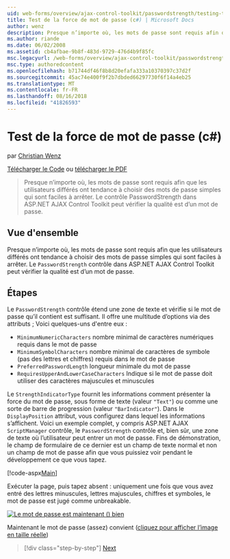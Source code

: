 ```yaml
---
uid: web-forms/overview/ajax-control-toolkit/passwordstrength/testing-the-strength-of-a-password-cs
title: Test de la force de mot de passe (c#) | Microsoft Docs
author: wenz
description: Presque n’importe où, les mots de passe sont requis afin que les utilisateurs différés ont tendance à choisir des mots de passe simples qui sont faciles à arrêter. Le contrôle PasswordStrength dans ASP. N....
ms.author: riande
ms.date: 06/02/2008
ms.assetid: cb4afbae-9b8f-483d-9729-476d4b9f85fc
msc.legacyurl: /web-forms/overview/ajax-control-toolkit/passwordstrength/testing-the-strength-of-a-password-cs
msc.type: authoredcontent
ms.openlocfilehash: b71744df46f8b8d20efafa333a10370397c37d2f
ms.sourcegitcommit: 45ac74e400f9f2b7dbded66297730f6f14a4eb25
ms.translationtype: MT
ms.contentlocale: fr-FR
ms.lasthandoff: 08/16/2018
ms.locfileid: "41826593"
---
```

<a name="testing-the-strength-of-a-password-c"></a>Test de la force de mot de passe (c#)
====================
par [Christian Wenz](https://github.com/wenz)

[Télécharger le Code](http://download.microsoft.com/download/9/3/f/93f8daea-bebd-4821-833b-95205389c7d0/PasswordStrength0.cs.zip) ou [télécharger le PDF](http://download.microsoft.com/download/2/d/c/2dc10e34-6983-41d4-9c08-f78f5387d32b/passwordstrength0CS.pdf)

> Presque n’importe où, les mots de passe sont requis afin que les utilisateurs différés ont tendance à choisir des mots de passe simples qui sont faciles à arrêter. Le contrôle PasswordStrength dans ASP.NET AJAX Control Toolkit peut vérifier la qualité est d’un mot de passe.


## <a name="overview"></a>Vue d'ensemble

Presque n’importe où, les mots de passe sont requis afin que les utilisateurs différés ont tendance à choisir des mots de passe simples qui sont faciles à arrêter. Le `PasswordStrength` contrôle dans ASP.NET AJAX Control Toolkit peut vérifier la qualité est d’un mot de passe.

## <a name="steps"></a>Étapes

Le `PasswordStrength` contrôle étend une zone de texte et vérifie si le mot de passe qu’il contient est suffisant. Il offre une multitude d’options via des attributs ; Voici quelques-uns d'entre eux :

- `MinimumNumericCharacters` nombre minimal de caractères numériques requis dans le mot de passe
- `MinimumSymbolCharacters` nombre minimal de caractères de symbole (pas des lettres et chiffres) requis dans le mot de passe
- `PreferredPasswordLength` longueur minimale du mot de passe
- `RequiresUpperAndLowerCaseCharacters` Indique si le mot de passe doit utiliser des caractères majuscules et minuscules

Le `StrengthIndicatorType` fournit les informations comment présenter la force du mot de passe, sous forme de texte (valeur `"Text"`) ou comme une sorte de barre de progression (valeur `"BarIndicator"`). Dans le `DisplayPosition` attribut, vous configurez dans lequel les informations s’affichent. Voici un exemple complet, y compris ASP.NET AJAX `ScriptManager` contrôle, le `PasswordStrength` contrôle et, bien sûr, une zone de texte où l’utilisateur peut entrer un mot de passe. Fins de démonstration, le champ de formulaire de ce dernier est un champ de texte normal et non un champ de mot de passe afin que vous puissiez voir pendant le développement ce que vous tapez.

[!code-aspx[Main](testing-the-strength-of-a-password-cs/samples/sample1.aspx)]

Exécuter la page, puis tapez absent : uniquement une fois que vous avez entré des lettres minuscules, lettres majuscules, chiffres et symboles, le mot de passe est jugé comme unbreakable.


[![Le mot de passe est maintenant () bien](testing-the-strength-of-a-password-cs/_static/image2.png)](testing-the-strength-of-a-password-cs/_static/image1.png)

Maintenant le mot de passe (assez) convient ([cliquez pour afficher l’image en taille réelle](testing-the-strength-of-a-password-cs/_static/image3.png))

> [!div class="step-by-step"]
> [Next](testing-the-strength-of-a-password-vb.md)

